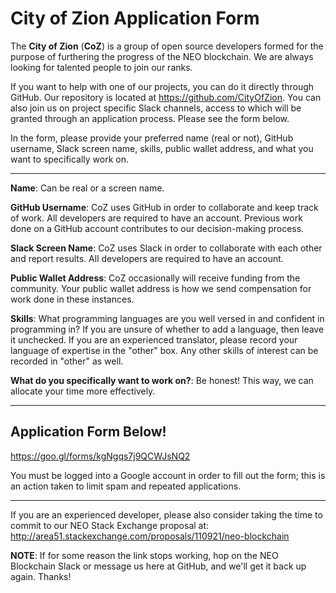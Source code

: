 # City of Zion Application Form

The **City of Zion** (**CoZ**) is a group of open source developers formed for the purpose of furthering the progress of the NEO blockchain. We are always looking for talented people to join our ranks. 

If you want to help with one of our projects, you can do it directly through GitHub. Our repository is located at https://github.com/CityOfZion. You can also join us on project specific Slack channels, access to which will be granted through an application process. Please see the form below.

In the form, please provide your preferred name (real or not), GitHub username, Slack screen name, skills, public wallet address, and what you want to specifically work on.

-------------------------------------------------------------------------------------------------------------------------------

**Name**: Can be real or a screen name. 

**GitHub Username**: CoZ uses GitHub in order to collaborate and keep track of work. All developers are required to have an account. Previous work done on a GitHub account contributes to our decision-making process.

**Slack Screen Name**: CoZ uses Slack in order to collaborate with each other and report results. All developers are required to have an account.

**Public Wallet Address**: CoZ occasionally will receive funding from the community. Your public wallet address is how we send compensation for work done in these instances.

**Skills**: What programming languages are you well versed in and confident in programming in? If you are unsure of whether to add a language, then leave it unchecked. If you are an experienced translator, please record your language of expertise in the "other" box. Any other skills of interest can be recorded in "other" as well.

**What do you specifically want to work on?**: Be honest! This way, we can allocate your time more effectively. 

-------------------------------------------------------------------------------------------------------------------------------

## Application Form Below!

https://goo.gl/forms/kgNgqs7j9QCWJsNQ2

You must be logged into a Google account in order to fill out the form; this is an action taken to limit spam and repeated applications.

-------------------------------------------------------------------------------------------------------------------------------

If you are an experienced developer, please also consider taking the time to commit to our NEO Stack Exchange proposal at: http://area51.stackexchange.com/proposals/110921/neo-blockchain

**NOTE**: If for some reason the link stops working, hop on the NEO Blockchain Slack or message us here at GitHub, and we'll get it back up again. Thanks!
